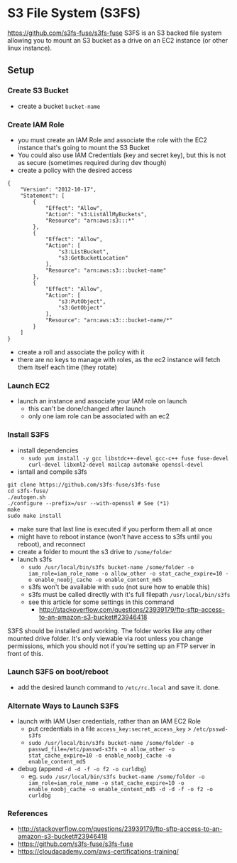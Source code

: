 S3 File System (S3FS)
=====================
https://github.com/s3fs-fuse/s3fs-fuse
S3FS is an S3 backed file system allowing you to mount an S3 bucket as a drive on an EC2 instance (or other linux instance).

Setup
-----

### Create S3 Bucket
- create a bucket `bucket-name`

### Create IAM Role
- you must create an IAM Role and associate the role with the EC2 instance that's going to mount the S3 Bucket
- You could also use IAM Credentials (key and secret key), but this is not as secure (sometimes required during dev though)
- create a policy with the desired access

```
{
    "Version": "2012-10-17",
    "Statement": [
        {
            "Effect": "Allow",
            "Action": "s3:ListAllMyBuckets",
            "Resource": "arn:aws:s3:::*"
        },
        {
            "Effect": "Allow",
            "Action": [
                "s3:ListBucket",
                "s3:GetBucketLocation"
            ],
            "Resource": "arn:aws:s3:::bucket-name"
        },
        {
            "Effect": "Allow",
            "Action": [
                "s3:PutObject",
                "s3:GetObject"
            ],
            "Resource": "arn:aws:s3:::bucket-name/*"
        }
    ]
}
```

- create a roll and associate the policy with it
- there are no keys to manage with roles, as the ec2 instance will fetch them itself each time (they rotate)

### Launch EC2
- launch an instance and associate your IAM role on launch
  - this can't be done/changed after launch
  - only one iam role can be associated with an ec2

### Install S3FS
- install dependencies
  - `sudo yum install -y gcc libstdc++-devel gcc-c++ fuse fuse-devel curl-devel libxml2-devel mailcap automake openssl-devel`
- isntall and compile s3fs

```
git clone https://github.com/s3fs-fuse/s3fs-fuse
cd s3fs-fuse/
./autogen.sh
./configure --prefix=/usr --with-openssl # See (*1)
make
sudo make install
```

- make sure that last line is executed if you perform them all at once
- might have to reboot instance (won't have access to s3fs until you reboot), and reconnect
- create a folder to mount the s3 drive to `/some/folder`
- launch s3fs
  - `sudo /usr/local/bin/s3fs bucket-name /some/folder -o iam_role=iam_role_name -o allow_other -o stat_cache_expire=10 -o enable_noobj_cache -o enable_content_md5`
  - s3fs won't be available with `sudo` (not sure how to enable this)
  - s3fs must be called directly with it's full filepath `/usr/local/bin/s3fs`
  - see this article for some settings in this command
    - http://stackoverflow.com/questions/23939179/ftp-sftp-access-to-an-amazon-s3-bucket#23946418

S3FS should be installed and working. The folder works like any other mounted drive folder. It's only viewable via root unless you change permissions, which you should not if you're setting up an FTP server in front of this.

### Launch S3FS on boot/reboot
- add the desired launch command to `/etc/rc.local` and save it. done.

### Alternate Ways to Launch S3FS
- launch with IAM User credentials, rather than an IAM EC2 Role
    - put credentials in a file `access_key:secret_access_key` > `/etc/psswd-s3fs`
    - `sudo /usr/local/bin/s3fs bucket-name /some/folder -o passwd_file=/etc/passwd-s3fs -o allow_other -o stat_cache_expire=10 -o enable_noobj_cache -o enable_content_md5`
- debug (append `-d -d -f -o f2 -o curldbg`)
    - eg. `sudo /usr/local/bin/s3fs bucket-name /some/folder -o iam_role=iam_role_name -o stat_cache_expire=10 -o enable_noobj_cache -o enable_content_md5 -d -d -f -o f2 -o curldbg`

### References
- http://stackoverflow.com/questions/23939179/ftp-sftp-access-to-an-amazon-s3-bucket#23946418
- https://github.com/s3fs-fuse/s3fs-fuse
- https://cloudacademy.com/aws-certifications-training/
